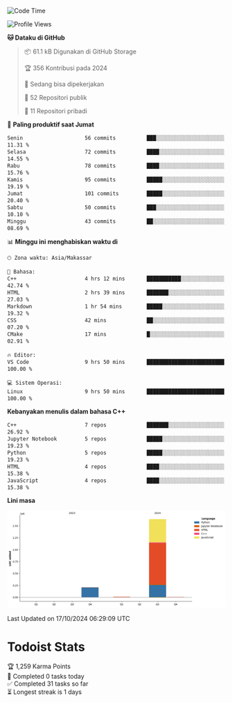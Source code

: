 <!--START_SECTION:waka-->
![Code Time](http://img.shields.io/badge/Code%20Time-69%20hrs%204%20mins-blue)

![Profile Views](http://img.shields.io/badge/Profil%20dilihat-8-blue)

**🐱 Dataku di GitHub** 

> 📦 61.1 kB Digunakan di GitHub Storage 
 > 
> 🏆 356 Kontribusi pada 2024
 > 
> 💼 Sedang bisa dipekerjakan
 > 
> 📜 52 Repositori publik 
 > 
> 🔑 11 Repositori pribadi 
 > 
📅 **Paling produktif saat Jumat** 

```text
Senin                    56 commits          ███░░░░░░░░░░░░░░░░░░░░░░   11.31 % 
Selasa                   72 commits          ████░░░░░░░░░░░░░░░░░░░░░   14.55 % 
Rabu                     78 commits          ████░░░░░░░░░░░░░░░░░░░░░   15.76 % 
Kamis                    95 commits          █████░░░░░░░░░░░░░░░░░░░░   19.19 % 
Jumat                    101 commits         █████░░░░░░░░░░░░░░░░░░░░   20.40 % 
Sabtu                    50 commits          ███░░░░░░░░░░░░░░░░░░░░░░   10.10 % 
Minggu                   43 commits          ██░░░░░░░░░░░░░░░░░░░░░░░   08.69 % 
```


📊 **Minggu ini menghabiskan waktu di** 

```text
🕑︎ Zona waktu: Asia/Makassar

💬 Bahasa: 
C++                      4 hrs 12 mins       ███████████░░░░░░░░░░░░░░   42.74 % 
HTML                     2 hrs 39 mins       ███████░░░░░░░░░░░░░░░░░░   27.03 % 
Markdown                 1 hr 54 mins        █████░░░░░░░░░░░░░░░░░░░░   19.32 % 
CSS                      42 mins             ██░░░░░░░░░░░░░░░░░░░░░░░   07.20 % 
CMake                    17 mins             █░░░░░░░░░░░░░░░░░░░░░░░░   02.91 % 

🔥 Editor: 
VS Code                  9 hrs 50 mins       █████████████████████████   100.00 % 

💻 Sistem Operasi: 
Linux                    9 hrs 50 mins       █████████████████████████   100.00 % 
```

**Kebanyakan menulis dalam bahasa C++** 

```text
C++                      7 repos             ███████░░░░░░░░░░░░░░░░░░   26.92 % 
Jupyter Notebook         5 repos             █████░░░░░░░░░░░░░░░░░░░░   19.23 % 
Python                   5 repos             █████░░░░░░░░░░░░░░░░░░░░   19.23 % 
HTML                     4 repos             ████░░░░░░░░░░░░░░░░░░░░░   15.38 % 
JavaScript               4 repos             ████░░░░░░░░░░░░░░░░░░░░░   15.38 % 
```



**Lini masa**

![Lines of Code chart](https://raw.githubusercontent.com/yusuf601/yusuf601/main/assets/bar_graph.png)


 Last Updated on 17/10/2024 06:29:09 UTC
<!--END_SECTION:waka-->
# Todoist Stats

<!-- TODO-IST:START -->
🏆  1,259 Karma Points           
🌸  Completed 0 tasks today           
✅  Completed 31 tasks so far           
⏳  Longest streak is 1 days
<!-- TODO-IST:END -->
